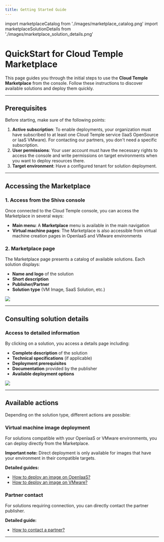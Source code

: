 ```yaml
---
title: Getting Started Guide
---
```

import marketplaceCatalog from './images/marketplace_catalog.png'
import marketplaceSolutionDetails from './images/marketplace_solution_details.png'

# QuickStart for Cloud Temple Marketplace

This page guides you through the initial steps to use the **Cloud Temple Marketplace** from the console. Follow these instructions to discover available solutions and deploy them quickly.

---

## Prerequisites

Before starting, make sure of the following points:

1. **Active subscription**: To enable deployments, your organization must have subscribed to at least one Cloud Temple service (IaaS OpenSource or IaaS VMware). For contacting our partners, you don't need a specific subscription.
2. **User permissions**: Your user account must have the necessary rights to access the console and write permissions on target environments when you want to deploy resources there.
3. **Target environment**: Have a configured tenant for solution deployment.

---

## Accessing the Marketplace

### 1. Access from the Shiva console

Once connected to the Cloud Temple console, you can access the Marketplace in several ways:

- **Main menu**: A **Marketplace** menu is available in the main navigation
- **Virtual machine pages**: The Marketplace is also accessible from virtual machine creation pages in OpenIaaS and VMware environments

### 2. Marketplace page

The Marketplace page presents a catalog of available solutions. Each solution displays:

- **Name and logo** of the solution
- **Short description**
- **Publisher/Partner**
- **Solution type** (VM Image, SaaS Solution, etc.)

<img src={marketplaceCatalog} />

---

## Consulting solution details

### Access to detailed information

By clicking on a solution, you access a details page including:

- **Complete description** of the solution
- **Technical specifications** (if applicable)
- **Deployment prerequisites**
- **Documentation** provided by the publisher
- **Available deployment options**

<img src={marketplaceSolutionDetails} />

---

## Available actions

Depending on the solution type, different actions are possible:

### Virtual machine image deployment

For solutions compatible with your OpenIaaS or VMware environments, you can deploy directly from the Marketplace.

**Important note:** Direct deployment is only available for images that have your environment in their compatible targets.

**Detailed guides:**
- [How to deploy an image on OpenIaaS?](tutorials/deploy_openiaas)
- [How to deploy an image on VMware?](tutorials/deploy_vmware)

### Partner contact

For solutions requiring connection, you can directly contact the partner publisher.

**Detailed guide:**
- [How to contact a partner?](tutorials/contact_partner)

---
